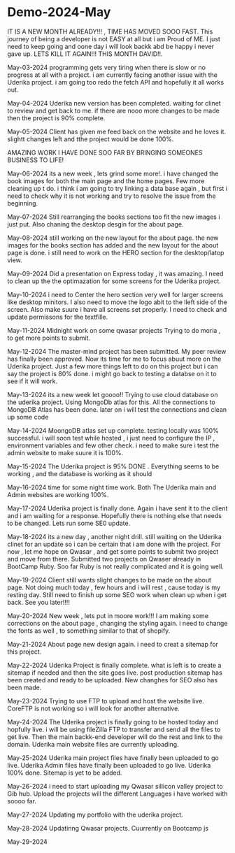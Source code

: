 # Demo-2024-May
IT IS A NEW MONTH ALREADY!!! , TIME HAS MOVED SOOO FAST.
This journey of being a developer is not EASY at all but i am Proud of ME. 
I just need to keep going and oone day i will look backk abd be happy i never gave up.
LETS KILL IT AGAIN!!! THIS MONTH DAVID!!.

May-03-2024
programming gets very tiring when there is slow or no progress at all with a project.
i am currently facing another issue with the Uderika project.
i am going too redo the fetch API and hopefully it all works out.

May-04-2024
Uderika new version has been completed.
waiting for clinet to review and get back to me.
if there are nooo more changes to be made then the project is 90% complete.

May-05-2024
Client has given me feed back on the website and he loves it.
slightt changes left and tthe project would be done 100%.

AMAZING WORK I HAVE DONE SOO FAR BY BRINGING SOMEONES BUSINESS TO LIFE!

May-06-2024
its a new week , lets grind some more!.
i have changed the book images for both the main page and the home pages.
Few more cleaning up t do.
i think i am going to try linking a data base again , but first i need to check why it is not working and try to resolve the issue from the beginning.

May-07-2024
Still rearranging the books sections too fit the new images i just put.
Also chaning the desktop desgin for the about page.

May-08-2024
still working on the new layout for the about page.
the new images for the books section has added and the new layout for the about page is done.
i still need to work on the HERO section for the desktop/latop view.

May-09-2024
Did a presentation on Express today , it was amazing.
I need to clean up the the optimazation for some screens for the Uderika project.

May-10-2024
i need to Center the hero section very well for larger screens like desktop minitors.
I also need to move the logo abit to the lleft side of the screen.
Also make suure i have all screens set properly.
I need to check and update permissons for the textfille.

May-11-2024
Midnight work on some qwasar projects
Trying to do moria , to get more points to submit.

May-12-2024
The master-mind project has been submitted.
My peer review has finally been approved.
Now its time for me to focus abuut more on the Uderika project.
Just a few more things left to do on this project but i can say the project is 80% done.
i might go back to testing a databse on it to see if it will work.

May-13-2024
its a new week let goooo!!
Trying to use cloud database on the uderika project.
Using MongoDb atlas for this.
All the connections to MongoDB Atlas has been done.
later on i will test the connections and clean up some code

May-14-2024
MoongoDB atlas set up complete.
testing locally was 100% successful.
i will soon test while hosted , i just need to configure the IP , environment variables and few other check.
i need to make sure i test the admin website to make suure it is 100%.

May-15-2024
The Uderika project is 95% DONE .
Everything seems to be working , and the database is working as it should

May-16-2024
time for some night time work.
Both The Uderika main and Admin websites are working 100%.

May-17-2024
Uderika project is finally done.
Again i have sent it to the client and i am waiting for a response.
Hopefully there is nothing else that needs to be changed.
Lets run some SE0 update.

May-18-2024
its a new day , another night drill.
still waiting on the Uderika clinet for an update so i can be certain that i am done with the project.
For now , let me hope on Qwasar , and get some points to submit two project and move from there.
Submitted two projects on Qwaser already in BootCamp Ruby.
Soo far Ruby is not really complicated and it is going well.

May-19-2024
Client still wants slight changes to be made on the about page.
Not doing much today , few hours and i will rest , cause today is my resting day.
Still need to finish up some SEO work when clean up when i get back.
See you later!!!!

May-20-2024
New week , lets put in moore work!!!
I am making some corrections on the about page , changing the styling again.
i need to change the fonts as well , to something similar to that of shopify.

May-21-2024
About page new design again.
i need to creat a sitemap for this project.

May-22-2024
Uderika Project is finally complete.
what is left is to create a sitemap if needed and then the site goes live.
post production sitemap has been created and ready to be uploaded.
New changhes for SEO also has been made.

May-23-2024
Trying to use FTP to upload and host the website live.
CoreFTP is not working so i will look for another alternative.

May-24-2024
The Uderika project is finally going to be hosted today and hopfully live.
i will be using fileZilla FTP to transfer and send all the files to get live.
Then the main backk-end developer will do the rest and link to the domain.
Uderika main website files are currently uploading.

May-25-2024
Uderika main project files have finally been uploaded to go live.
Uderika Admin files have finally been uploaded to go live.
Uderika 100% done.
Sitemap is yet to be added.

May-26-2024
i need to start uploading my Qwasar sillicon valley project to Gib hub.
Upload the projects will the different Languages i have worked with soooo far.

May-27-2024
Updating my portfolio with the uderika project.

May-28-2024
Updatinng Qwasar projects.
Cuurrently on Bootcamp js

May-29-2024
